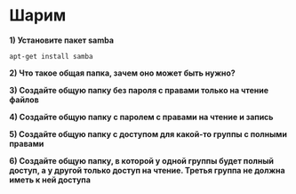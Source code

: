 # Шарим

**1) Установите пакет samba**

```
apt-get install samba
```

**2) Что такое общая папка, зачем оно может быть нужно?**



**3) Создайте общую папку без пароля с правами только на чтение файлов**



**4) Создайте общую папку с паролем с правами на чтение и запись**



**5) Создайте общую папку с доступом для какой-то группы с полными правами**



**6) Создайте общую папку, в которой у одной группы будет полный доступ, а у другой только доступ на чтение. Третья группа не должна иметь к ней доступа**

